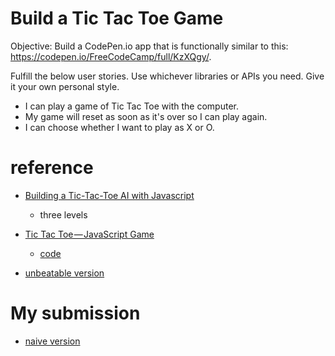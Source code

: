 # Build a Tic Tac Toe Game


Objective: Build a CodePen.io app that is functionally similar to this: https://codepen.io/FreeCodeCamp/full/KzXQgy/.

Fulfill the below user stories. Use whichever libraries or APIs you need. Give it your own personal style.
  - I can play a game of Tic Tac Toe with the computer.
  - My game will reset as soon as it's over so I can play again.
  - I can choose whether I want to play as X or O.


# reference
- [Building a Tic-Tac-Toe AI with Javascript](https://mostafa-samir.github.io/Tic-Tac-Toe-AI/)
  - three levels
  
- [Tic Tac Toe — JavaScript Game](https://medium.com/front-end-hacking/tic-tac-toe-javascript-game-b0cd6e98edd9#.eemk9gfeq)
  - [code](http://codepen.io/mrkaluzny/pen/kXwrvj)

- [unbeatable version](http://perfecttictactoe.herokuapp.com/)

# My submission
- [naive version](http://codepen.io/ApplefaceLisa/pen/QpxRWa)

